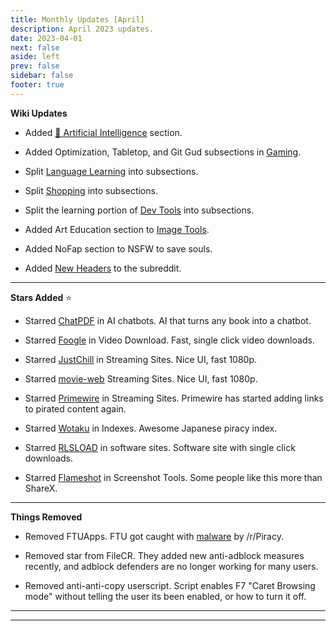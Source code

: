 ```yaml
---
title: Monthly Updates [April]
description: April 2023 updates.
date: 2023-04-01
next: false
aside: left
prev: false
sidebar: false
footer: true
---
```


<Post authors="['nbats']" />

**Wiki Updates**

- Added
  [🤖 Artificial Intelligence](https://www.reddit.com/r/FREEMEDIAHECKYEAH/wiki/ai)
  section.

- Added Optimization, Tabletop, and Git Gud subsections in
  [Gaming](https://fmhy.pages.dev/gamingpiracyguide/#gaming-tools).

- Split
  [Language Learning](https://fmhy.pages.dev/edupiracyguide/#language-learning)
  into subsections.

- Split [Shopping](https://fmhy.pages.dev/miscguide/#shopping) into subsections.

- Split the learning portion of [Dev Tools](https://fmhy.pages.dev/devtools/)
  into subsections.

- Added Art Education section to
  [Image Tools](https://fmhy.pages.dev/img-tools/#art-education).

- Added NoFap section to NSFW to save souls.

- Added [New Headers](https://imgur.com/a/YXWUZun) to the subreddit.

---

**Stars Added** ⭐

- Starred [ChatPDF](https://fmhy.pages.dev/ai/#ai-chatbots) in AI chatbots. AI
  that turns any book into a chatbot.

- Starred [Foogle](https://fmhy.pages.dev/videopiracyguide/#drives--directories)
  in Video Download. Fast, single click video downloads.

- Starred [JustChill](https://fmhy.pages.dev/videopiracyguide/#dedicated-hosts)
  in Streaming Sites. Nice UI, fast 1080p.

- Starred [movie-web](https://fmhy.pages.dev/videopiracyguide/#multi-hosts)
  Streaming Sites. Nice UI, fast 1080p.

- Starred [Primewire](https://fmhy.pages.dev/videopiracyguide/#multi-hosts) in
  Streaming Sites. Primewire has started adding links to pirated content again.

- Starred [Wotaku](https://wotaku.pages.dev/) in Indexes. Awesome Japanese
  piracy index.

- Starred [RLSLOAD](https://fmhy.pages.dev/downloadpiracyguide/#software-sites)
  in software sites. Software site with single click downloads.

- Starred [Flameshot](https://fmhy.pages.dev/img-tools/#screenshot-tools) in
  Screenshot Tools. Some people like this more than ShareX.

---

**Things Removed**

- Removed FTUApps. FTU got caught with [malware](https://redd.it/120xk62) by
  /r/Piracy.

- Removed star from FileCR. They added new anti-adblock measures recently, and
  adblock defenders are no longer working for many users.

- Removed anti-anti-copy userscript. Script enables F7 "Caret Browsing mode"
  without telling the user its been enabled, or how to turn it off.

---

---
